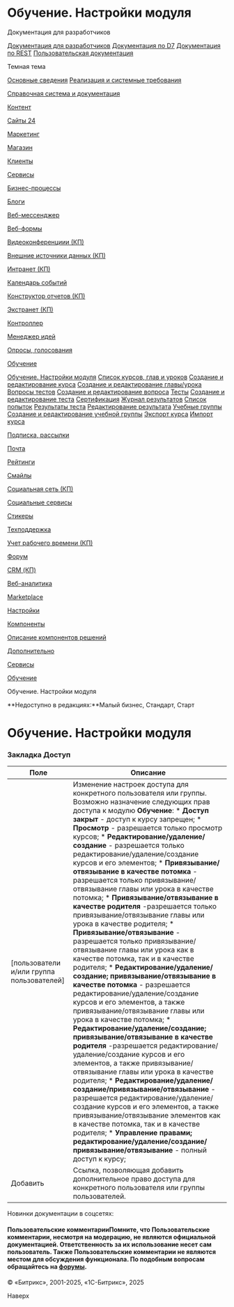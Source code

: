# Обучение. Настройки модуля

Документация для разработчиков

[Документация для разработчиков](https://dev.1c-bitrix.ru/api_help/)
[Документация по D7](https://dev.1c-bitrix.ru/api_d7/)
[Документация по REST](https://dev.1c-bitrix.ru/rest_help/)
[Пользовательская документация](https://dev.1c-bitrix.ru/user_help/)

Темная тема

[Основные сведения](/user_help/index.php)
[Реализация и системные требования](/user_help/reqintro.php)

[Справочная система и документация](/user_help/help/index.php)

[Контент](/user_help/content/index.php)

[Сайты 24](/user_help/sites24/index.php)

[Маркетинг](/user_help/marketing/index.php)

[Магазин](/user_help/store/index.php)

[Клиенты](/user_help/clients/index.php)

[Сервисы](/user_help/service/index.php)

[Бизнес-процессы](/user_help/service/bizproc/index.php)

[Блоги](/user_help/service/blogs/index.php)

[Веб-мессенджер](/user_help/service/im/index.php)

[Веб-формы](/user_help/service/form/index.php)

[Видеоконференциии (КП)](/user_help/service/video/index.php)

[Внешние источники данных (КП)](/user_help/service/xdi/index.php)

[Интранет (КП)](/user_help/service/intranet/index.php)

[Календарь событий](/user_help/service/event_calendar/index.php)

[Конструктор отчетов (КП)](/user_help/service/report/index.php)

[Экстранет (КП)](/user_help/service/extranet/index.php)

[Контроллер](/user_help/service/controller/index.php)

[Менеджер идей](/user_help/service/idea/index.php)

[Опросы, голосования](/user_help/service/vote/index.php)

[Обучение](/user_help/service/learning/index.php)

[Обучение. Настройки модуля](/user_help/service/learning/settings.php)
[Список курсов, глав и уроков](/user_help/service/learning/learn_unilesson_admin.php)
[Создание и редактирование курса](/user_help/service/learning/learn_course_edit.php)
[Создание и редактирование главы/урока](/user_help/service/learning/learn_unilesson_edit.php)
[Вопросы тестов](/user_help/service/learning/learn_question_admin.php)
[Создание и редактирование вопроса](/user_help/service/learning/learn_question_edit.php)
[Тесты](/user_help/service/learning/learn_test_admin.php)
[Создание и редактирование теста](/user_help/service/learning/learn_test_edit.php)
[Сертификация](/user_help/service/learning/learn_certification_admin.php)
[Журнал результатов](/user_help/service/learning/learn_gradebook_admin.php)
[Список попыток](/user_help/service/learning/learn_attempt_admin.php)
[Результаты теста](/user_help/service/learning/learn_test_result_admin.php)
[Редактирование результата](/user_help/service/learning/learn_test_result_edit.php)
[Учебные группы](/user_help/service/learning/learn_group_admin.php)
[Создание и редактирование учебной группы](/user_help/service/learning/learn_group_edit.php)
[Экспорт курса](/user_help/service/learning/learn_export.php)
[Импорт курса](/user_help/service/learning/learn_import.php)

[Подписка, рассылки](/user_help/service/subscribe/index.php)

[Почта](/user_help/service/mail/index.php)

[Рейтинги](/user_help/service/rating/index.php)

[Смайлы](/user_help/service/smile/index.php)

[Социальная сеть (КП)](/user_help/service/socialnetwork/index.php)

[Социальные сервисы](/user_help/service/socialservices/index.php)

[Стикеры](/user_help/service/stickers/index.php)

[Техподдержка](/user_help/service/support/index.php)

[Учет рабочего времени (КП)](/user_help/service/timeman/index.php)

[Форум](/user_help/service/forum/index.php)

[CRM (КП)](/user_help/service/crm/index.php)

[Веб-аналитика](/user_help/statistic/index.php)

[Marketplace](/user_help/marketplace/index.php)

[Настройки](/user_help/settings/index.php)

[Компоненты](/user_help/components/index.php)

[Описание компонентов решений](/user_help/description_decisions/index.php)

[Дополнительно](/user_help/additional/index.php)

[Сервисы](/user_help/service/index.php)

[Обучение](/user_help/service/learning/index.php)

Обучение. Настройки модуля

**Недоступно в редакциях:**Малый бизнес, Стандарт, Старт

# Обучение. Настройки модуля

### Закладка Доступ

| Поле | Описание |
| --- | --- |
| [пользователи и/или группа пользователей] | Изменение настроек доступа для конкретного пользователя или группы. Возможно назначение следующих прав доступа к модулю **Обучение**:  * **Доступ закрыт** - доступ к курсу запрещен; * **Просмотр** - разрешается только просмотр курсов; * **Редактирование/удаление/создание** - разрешается только редактирование/удаление/создание курсов и его элементов; * **Привязывание/отвязывание в качестве потомка** - разрешается только привязывание/отвязывание главы или урока в качестве потомка; * **Привязывание/отвязывание в качестве родителя** -разрешается только привязывание/отвязывание главы или урока в качестве родителя; * **Привязывание/отвязывание** - разрешается только привязывание/отвязывание главы или урока как в качестве потомка, так и в качестве родителя; * **Редактирование/удаление/создание; привязывание/отвязывание в качестве потомка** - разрешается редактирование/удаление/создание курсов и его элементов, а также привязывание/отвязывание главы или урока в качестве потомка; * **Редактирование/удаление/создание; привязывание/отвязывание в качестве родителя** -разрешается редактирование/удаление/создание курсов и его элементов, а также привязывание/отвязывание главы или урока в качестве родителя; * **Редактирование/удаление/создание/привязывание/отвязывание** - разрешается редактирование/удаление/создание курсов и его элементов, а также привязывание/отвязывание элементов как в качестве потомка, так и в качестве родителя; * **Управление правами; редактирование/удаление/создание/привязывание/отвязывание** - полный доступ к курсу; |
| Добавить | Ссылка, позволяющая добавить дополнительное право доступа для конкретного пользователя или группы пользователей. |

Новинки документации в соцсетях:

#### Пользовательские комментарииПомните, что Пользовательские комментарии, несмотря на модерацию, не являются официальной документацией. Ответственность за их использование несет сам пользователь. Также Пользовательские комментарии не являются местом для обсуждения функционала. По подобным вопросам обращайтесь на [форумы](http://dev.1c-bitrix.ru/community/forums/group1/).

© «Битрикс», 2001-2025, «1С-Битрикс», 2025

Наверх
